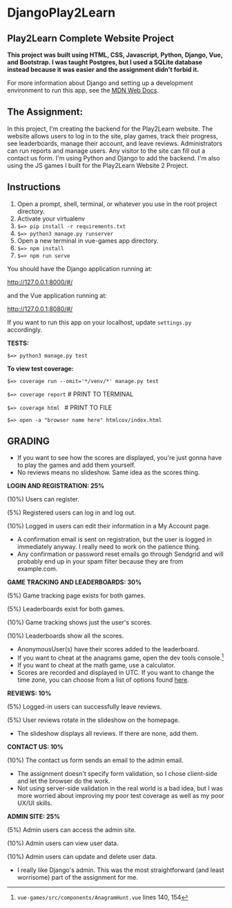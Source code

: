 # DjangoPlay2Learn

## Play2Learn Complete Website Project

**This project was built using HTML, CSS, Javascript, Python, Django, Vue, and Bootstrap. I was taught Postgres, but I used a SQLite database instead because it was easier and the assignment didn't forbid it.**

For more information about Django and setting up a development environment to run this app, see the [MDN Web Docs](https://developer.mozilla.org/en-US/docs/Learn/Server-side/Django).

## The Assignment:

In this project, I'm creating the backend for the Play2Learn website. The website allows users to log in to the site, play games, track their progress, see leaderboards, manage their account, and leave reviews. Administrators can run reports and manage users. Any visitor to the site can fill out a contact us form. I'm using Python and Django to add the backend. I'm also using the JS games I built for the Play2Learn Website 2 Project.

## Instructions

1. Open a prompt, shell, terminal, or whatever you use in the root project directory.
2. Activate your virtualenv
3. `$=> pip install -r requirements.txt`
4. `$=> python3 manage.py runserver`
5. Open a new terminal in vue-games app directory.
6. `$=> npm install`
7. `$=> npm run serve	`

You should have the Django application running at:

http://127.0.0.1:8000/#/

and the Vue application running at:

http://127.0.0.1:8080/#/

If you want to run this app on your localhost, update `settings.py` accordingly.

**TESTS:**

`$=> python3 manage.py test`

**To view test coverage:**

`$=> coverage run --omit='*/venv/*' manage.py test`

`$=> coverage report` # PRINT TO TERMINAL

`$=> coverage html ` # PRINT TO FILE

`$=> open -a "browser name here" htmlcov/index.html`

## GRADING

- If you want to see how the scores are displayed, you're just gonna have to play the games and add them yourself. 
- No reviews means no slideshow. Same idea as the scores thing.

**LOGIN AND REGISTRATION: 25%**

(10%) Users can register.

(5%) Registered users can log in and log out.

(10%) Logged in users can edit their information in a My Account page.
 
- A confirmation email is sent on registration, but the user is logged in immediately anyway. I really need to work on the patience thing.
- Any confirmation or password reset emails go through Sendgrid and will probably end up in your spam filter because they are from example.com.

**GAME TRACKING AND LEADERBOARDS: 30%**

(5%) Game tracking page exists for both games.

(5%) Leaderboards exist for both games.

(10%) Game tracking shows just the user's scores.

(10%) Leaderboards show all the scores.

- AnonymousUser(s) have their scores added to the leaderboard.
- If you want to cheat at the anagrams game, open the dev tools console.[^1]
- If you want to cheat at the math game, use a calculator.
- Scores are recorded and displayed in UTC. If you want to change the time zone, you can choose from a list of options found [here](https://en.wikipedia.org/wiki/List_of_tz_database_time_zones).

**REVIEWS: 10%**

(5%) Logged-in users can successfully leave reviews.

(5%) User reviews rotate in the slideshow on the homepage.

- The slideshow displays all reviews. If there are none, add them. 

**CONTACT US: 10%**

(10%) The contact us form sends an email to the admin email.

- The assignment doesn't specify form validation, so I chose client-side and let the browser do the work.
- Not using server-side validation in the real world is a bad idea, but I was more worried about improving my poor test coverage as well as my poor UX/UI skills.

**ADMIN SITE: 25%**

(5%) Admin users can access the admin site.

(10%) Admin users can view user data.

(10%) Admin users can update and delete user data.

- I really like Django's admin. This was the most straightforward (and least worrisome) part of the assignment for me.

[^1]: `vue-games/src/components/AnagramHunt.vue` lines 140, 154
